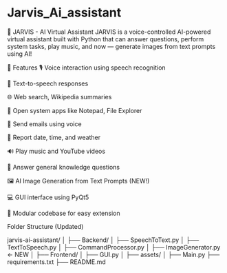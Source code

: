 # Jarvis_Ai_assistant
🤖 JARVIS - AI Virtual Assistant
JARVIS is a voice-controlled AI-powered virtual assistant built with Python that can answer questions, perform system tasks, play music, and now — generate images from text prompts using AI!

🧠 Features
🎙️ Voice interaction using speech recognition

🧾 Text-to-speech responses

🌐 Web search, Wikipedia summaries

📂 Open system apps like Notepad, File Explorer

📧 Send emails using voice

📅 Report date, time, and weather

🔊 Play music and YouTube videos

🧠 Answer general knowledge questions

🖼️ AI Image Generation from Text Prompts (NEW!)

💻 GUI interface using PyQt5

🔌 Modular codebase for easy extension

Folder Structure (Updated)

jarvis-ai-assistant/
│
├── Backend/
│   ├── SpeechToText.py
│   ├── TextToSpeech.py
│   ├── CommandProcessor.py
│   ├── ImageGenerator.py  ← NEW
│
├── Frontend/
│   ├── GUI.py
│   ├── assets/
│
├── Main.py
├── requirements.txt
├── README.md

